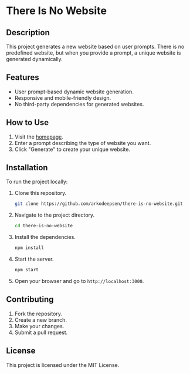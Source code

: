 # There Is No Website

## Description
This project generates a new website based on user prompts. There is no predefined website, but when you provide a prompt, a unique website is generated dynamically.

## Features
- User prompt-based dynamic website generation.
- Responsive and mobile-friendly design.
- No third-party dependencies for generated websites.

## How to Use
1. Visit the [homepage](https://there-is-no-website-blond.vercel.app/).
2. Enter a prompt describing the type of website you want.
3. Click "Generate" to create your unique website.

## Installation
To run the project locally:
1. Clone this repository.
   ```sh
   git clone https://github.com/arkodeepsen/there-is-no-website.git
   ```
2. Navigate to the project directory.
   ```sh
   cd there-is-no-website
   ```
3. Install the dependencies.
   ```sh
   npm install
   ```
4. Start the server.
   ```sh
   npm start
   ```
5. Open your browser and go to `http://localhost:3000`.

## Contributing
1. Fork the repository.
2. Create a new branch.
3. Make your changes.
4. Submit a pull request.

## License
This project is licensed under the MIT License.
